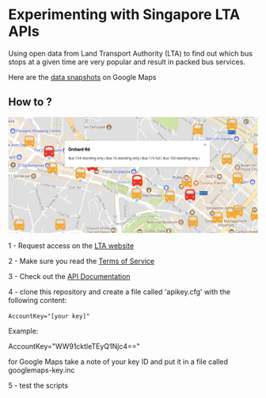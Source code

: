 # Experimenting with Singapore LTA APIs

Using open data from Land Transport Authority (LTA) to find out which bus stops at a given time are very popular and result in packed bus services.

Here are the [data snapshots](http://lta.sotong.io/maps/) on Google Maps

## How to ?
![sample](https://raw.githubusercontent.com/u1i/Singapore-LTA-API/master/sample-map.png)

1 - Request access on the [LTA website](https://www.mytransport.sg/content/mytransport/home/dataMall.html)

2 - Make sure you read the [Terms of Service](https://www.mytransport.sg/content/mytransport/home/dataMall/apitermsofservice.html)

3 - Check out the [API Documentation](https://www.mytransport.sg/content/dam/mytransport/DataMall_StaticData/LTA_DataMall_API_User_Guide.pdf)

4 - clone this repository and create a file called 'apikey.cfg' with the following content:

`AccountKey="[your key]"`

Example:

AccountKey="WW91cktleTEyQ1Njc4=="

for Google Maps take a note of your key ID and put it in a file called googlemaps-key.inc

5 - test the scripts

